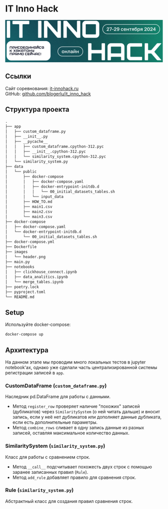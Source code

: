 # IT Inno Hack

![images/header.png](images/header.png)

## Ссылки

Сайт соревнования: [it-innohack.ru](https://it-innohack.ru/) \
GitHub: [github.com/blogerlu/it_inno_hack](https://github.com/blogerlu/it_inno_hack)

## Структура проекта

```
.
├── app
│   ├── custom_dataframe.py
│   ├── __init__.py
│   ├── __pycache__
│   │   ├── custom_dataframe.cpython-312.pyc
│   │   ├── __init__.cpython-312.pyc
│   │   └── similarity_system.cpython-312.pyc
│   └── similarity_system.py
├── data
│   └── public
│       ├── docker-compose
│       │   ├── docker-compose.yaml
│       │   ├── docker-entrypoint-initdb.d
│       │   │   └── 00_initial_datasets_tables.sh
│       │   └── input_data
│       ├── HOW_TO.md
│       ├── main1.csv
│       ├── main2.csv
│       └── main3.csv
├── docker-compose
│   ├── docker-compose.yaml
│   └── docker-entrypoint-initdb.d
│       └── 00_initial_datasets_tables.sh
├── docker-compose.yml
├── Dockerfile
├── images
│   └── header.png
├── main.py
├── notebooks
│   ├── clickhouse_connect.ipynb
│   ├── data_analitics.ipynb
│   └── merge_tables.ipynb
├── poetry.lock
├── pyproject.toml
└── README.md

```

## Setup

Используйте docker-compose:

```bash
docker-compose up
```

## Архитектура

На данном этапе мы проводим много локальных тестов в jupyter notebook'ах, однако уже сделали часть централизированной
системы регистрации записей в `app`.

### CustomDataFrame (`custom_dataframe.py`)

Наследник pd.DataFrame для работы с данными.

* Метод `register_row` проверяет наличие "похожих" записей (дубликатов) через `SimilaritySystem` (о ней читать дальше) и вносит запись, если у неё нет дубликатов или дополняет данные дубликата, если есть дополнительные параметры.
* Метод `combine_rows` сливает в одну запись данные из разных записей, оставляя максимальное количество данных.

### SimilaritySystem (`similarity_system.py`)

Класс для работы с сравнением строк.

* Метод `__call__` подсчитывает похожесть двух строк с помощью заранее записанных правил (`Rule`).
* Метод `add_rule` добавляет правило для сравнения строк.

### Rule (`similarity_system.py`)

Абстрактный класс для создания правил сравнения строк.
